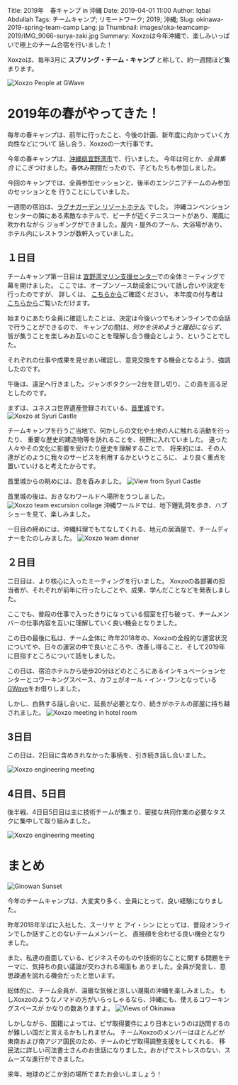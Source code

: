 Title: 2019年　春キャンプ in 沖縄
Date: 2019-04-01 11:00
Author: Iqbal Abdullah
Tags: チームキャンプ; リモートワーク; 2019; 沖縄;
Slug: okinawa-2019-spring-team-camp
Lang: ja
Thumbnail: images/oka-teamcamp-2019/IMG_9066-surya-zaki.jpg
Summary: Xoxzoは今年沖縄で、楽しみいっぱいで極上のチーム合宿を行いました！

Xoxzoは、毎年3月に **スプリング・チーム・キャンプ** と称して、約一週間ほど集まります。

![Xoxzo People at GWave]({filename}/images/oka-teamcamp-2019/IMG_9166-gwave-group-picture.jpg)

# 2019年の春がやってきた！

毎年の春キャンプは、前年に行ったこと、今後の計画、新年度に向かっていく方向性などについて
話し合う、Xoxzoの一大行事です。

今年の春キャンプは、[沖縄県宜野湾市](https://ja.wikipedia.org/wiki/%E5%AE%9C%E9%87%8E%E6%B9%BE%E5%B8%82)で、行いました。
今年は何とか、*全員集合* にこぎつけました。春休み期間だったので、子どもたちも参加しました。

今回のキャンプでは、全員参加セッションと、後半のエンジニアチームのみ参加のセッションとを
行うことにしていました。

一週間の宿泊は、[ラグナガーデン リゾートホテル](https://www.laguna-garden.jp/) でした。
沖縄コンベンションセンターの隣にある素敵なホテルで、ビーチが近くテニスコートがあり、潮風に吹かれながら
ジョギングができました。屋内・屋外のプール、大浴場があり、ホテル内にレストランが数軒入っていました。

## １日目

チームキャンプ第一日目は [宜野湾マリン支援センター](https://maririne.jp/)での全体ミーティングで幕を開けました。
ここでは、オープンソース助成金について話し合いや決定を行ったのですが、
詳しくは、 [こちらから]({filename}/Community/annual-opensource-grant-2018-ja.md)ご確認ください。
本年度の付与者は [こちらから](https://blog.xoxzo.com/ja/2019/06/06/annual-opensource-grant-for-2019/)ご覧いただけます。

始まりにあたり全員に確認したことは、決定は今後いつでもオンラインでの会話で行うことができるので、
キャンプの間は、_何かを決めようと躍起にならず_、皆が集うことを楽しみお互いのことを理解し合う機会としよう、ということでした。

それぞれの仕事や成果を見せあい確認し、意見交換をする機会となるよう、強調したのです。

午後は、遠足へ行きました。ジャンボタクシー2台を貸し切り、この島を巡る足としたのです。

まずは、ユネスコ世界遺産登録されている、[首里城](https://ja.wikipedia.org/wiki/Shuri_Castle)です。
![Xoxzo at Syuri Castle]({filename}/images/oka-teamcamp-2019/IMG_9071-syuri-jo.jpg)

チームキャンプを行うご当地で、何かしらの文化や土地の人に触れる活動を行ったり、
重要な歴史的建造物等を訪れることを、視野に入れていました。
違った人々やその文化に影響を受けたり歴史を理解することで、
将来的には、その人達がどのように我々のサービスを利用するかというところに、
より良く重点を置いていけると考えたからです。

首里城からの眺めには、息を呑みました。
![View from Syuri Castle]({filename}/images/oka-teamcamp-2019/IMAG2930-shisa-EFFECTS.jpg)

首里城の後は、おきなわワールドへ場所をうつしました。
![Xoxzo team excursion collage]({filename}/images/oka-teamcamp-2019/team-excursion.jpg)
沖縄ワールドでは、地下鍾乳洞を歩き、ハブショーを見て、楽しみました。

一日目の締めには、沖縄料理でもてなしてくれる、地元の居酒屋で、チームディナーをたのしみました。
![Xoxzo team dinner]({filename}/images/oka-teamcamp-2019/team-dinner.jpg)

## ２日目

二日目は、より核心に入ったミーティングを行いました。
Xoxzoの各部署の担当者が、それぞれが前年に行ったしごとや、成果、学んだことなどを発表しました。

ここでも、普段の仕事で入ったきりになっている個室を打ち破って、チームメンバーの仕事内容を互いに理解していく良い機会となりました。

この日の最後に私は、チーム全体に 昨年2018年の、Xoxzoの全般的な運営状況についてや、日々の運営の中で良いところや、改善し得ること、そして2019年に目指すところについて話をしました。

この日は、宿泊ホテルから徒歩20分ほどのところにあるインキュベーションセンターとコワーキングスペース、カフェがオール・イン・ワンとなっている [GWave](http://www.gbic.jp/)をお借りしました。

しかし、白熱する話し合いに、延長が必要となり、続きがホテルの部屋に持ち越されました。
![Xoxzo meeting in hotel room]({filename}/images/oka-teamcamp-2019/meeting-hotem-room-smaller.jpg)

## 3日目

この日は、2日目に含めきれなかった事柄を、引き続き話し合いました。

![Xoxzo engineering meeting]({filename}/images/oka-teamcamp-2019/IMAG2979-gwave-group-meeting.jpg)

## 4日目、5日目

後半戦、4日目5日目は主に技術チームが集まり、密接な共同作業の必要なタスクに集中して取り組みました。

![Xoxzo engineering meeting]({filename}/images/oka-teamcamp-2019/engineering-team-collage.jpg)

# まとめ

![Ginowan Sunset]({filename}/images/oka-teamcamp-2019/20190327_180726-sunset.jpg)

今年のチームキャンプは、大変実り多く、全員にとって、良い経験になりました。

昨年2018年半ばに入社した、スーリヤ と アイ・シン にとっては、普段オンラインでしか話すことのないチームメンバーと、
直接顔を合わせる良い機会となりました。

また、私達の直面している、ビジネスそのものや技術的なことに関する問題をテーマに、気持ちの良い議論が交わされる場面も
ありました。全員が発言し、意思疎通を図れる機会だったと思います。

総体的に、チーム全員が、温暖な気候と涼しい潮風の沖縄を楽しみました。
もしXoxzoのようなノマドの方がいらっしゃるなら、沖縄にも、使えるコワーキングスペースが
かなりの数ありますよ。
![Views of Okinawa]({filename}/images/oka-teamcamp-2019/views-of-okinawa-collage.jpg)

しかしながら、国籍によっては、ビザ取得要件により日本というのは訪問するのが難しい国だと言えるかもしれません。
チームXoxzoのメンバーはほとんどが東南および南アジア国民のため、チームのビザ取得調整支援をしてくれる、
移民法に詳しい司法書士さんのお世話になりました。おかげでストレスのない、スムーズな進行ができました。

来年、地球のどこか別の場所でまたお会いしましょう！

